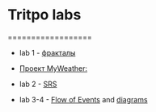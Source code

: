 # Tritpo labs
==================

-   lab 1 - [фракталы](https://github.com/vampir9939/laba1)

-   [Проект MyWeather:](https://github.com/vampir9939/Tritpo/tree/master/MyWeather)

-   lab 2 - [SRS](https://github.com/vampir9939/Tritpo/tree/master/MyWeather/Documentation/SRS.md)

-   lab 3-4 - [Flow of Events](https://github.com/vampir9939/Tritpo/tree/master/MyWeather/Documentation/FlowOfEvents.md) and [diagrams](https://github.com/vampir9939/Tritpo/tree/master/MyWeather/Documentation/Diagrams)
